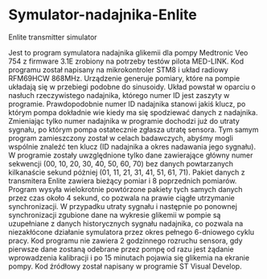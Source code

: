 # Symulator-nadajnika-Enlite
Enlite transmitter simulator


   Jest to program symulatora nadajnika glikemii dla pompy Medtronic Veo 754 z firmware 3.1E zrobiony na potrzeby testów pilota MED-LINK. Kod programu został napisany na mikrokontroler STM8 i układ radiowy RFM69HCW 868MHz. Urządzenie generuje pomiary, które na pompie układają się w przebiegi podobne do sinusoidy. Układ powstał w oparciu o nasłuch rzeczywistego nadajnika, którego numer ID jest zaszyty w programie. Prawdopodobnie numer ID nadajnika stanowi jakiś klucz, po którym pompa dokładnie wie kiedy ma się spodziewać danych z nadajnika. Zmieniając tylko numer nadajnika w programie dochodzi już do utraty sygnału, po którym pompa ostatecznie zgłasza utratę sensora. Tym samym program zamieszczony został w celach badawczych, abyśmy mogli wspólnie znaleźć ten klucz (ID nadajnika a okres nadawania jego sygnału). W programie zostały uwzględnione tylko dane zawierające główny numer sekwencji (00, 10, 20, 30, 40, 50, 60, 70) bez danych powtarzanych kilkanaście sekund póżniej (01, 11, 21, 31, 41, 51, 61, 71). Pakiet danych z transmitera Enlite zawiera bieżący pomiar i 8 poprzednich pomiarów. Program wysyła wielokrotnie powtórzone pakiety tych samych danych przez czas około 4 sekund, co pozwala na prawie ciągłe utrzymanie synchronizacji. W przypadku utraty sygnału i następnie po ponownej synchronizacji zgubione dane na wykresie glikemii w pompie są uzupełniane z danych historycznych sygnału nadajnika, co pozwala na niezakłócone działanie symulatora przez okres pełnego 6-dniowego cyklu pracy. Kod programu nie zawiera 2 godzinnego rozruchu sensora, gdy pierwsze dane zostaną odebrane przez pompę od razu jest żądanie wprowadzenia kalibracji i po 15 minutach pojawia się glikemia na ekranie pompy. Kod źródłowy został napisany w programie ST Visual Develop.
